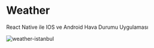 # Weather
React Native ile IOS ve Android Hava Durumu Uygulaması

![weather-istanbul](https://cloud.githubusercontent.com/assets/1009200/14941585/4c84fda4-0fa9-11e6-93fe-0ceea7c1c656.png)
